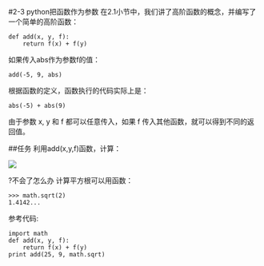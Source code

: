 #2-3 python把函数作为参数
在2.1小节中，我们讲了高阶函数的概念，并编写了一个简单的高阶函数：

	def add(x, y, f):
	    return f(x) + f(y)
如果传入abs作为参数f的值：

	add(-5, 9, abs)
根据函数的定义，函数执行的代码实际上是：

	abs(-5) + abs(9)
由于参数 x, y 和 f 都可以任意传入，如果 f 传入其他函数，就可以得到不同的返回值。

##任务
利用add(x,y,f)函数，计算：

![](http://img.mukewang.com/54c8a43b00013a9900930027.png)


?不会了怎么办
计算平方根可以用函数：

	>>> math.sqrt(2)
	1.4142...
参考代码:

	import math
	def add(x, y, f):
	    return f(x) + f(y)
	print add(25, 9, math.sqrt)